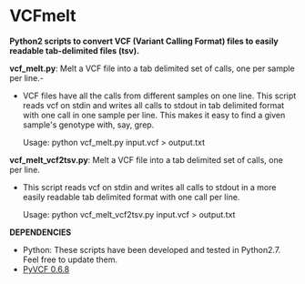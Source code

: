 # VCFmelt
**Python2 scripts to convert VCF (Variant Calling Format) files to easily readable tab-delimited files (tsv).**

**vcf_melt.py**: Melt a VCF file into a tab delimited set of calls, one per sample per line.-
- VCF files have all the calls from different samples on one line.  This script reads vcf on stdin and writes all calls to stdout in tab delimited format with one call in one sample per line.  This makes it easy to find a given sample's genotype with, say, grep.
  
  Usage: python vcf_melt.py input.vcf > output.txt
  
**vcf_melt_vcf2tsv.py**: Melt a VCF file into a tab delimited set of calls, one per line.
- This script reads vcf on stdin and writes all calls to stdout in a more easily readable tab delimited format with one call per          line.
  
  Usage: python vcf_melt_vcf2tsv.py input.vcf > output.txt
  
**DEPENDENCIES**
- Python: These scripts have been developed and tested in Python2.7. Feel free to update them.
- [PyVCF 0.6.8](https://pypi.org/project/PyVCF/)
